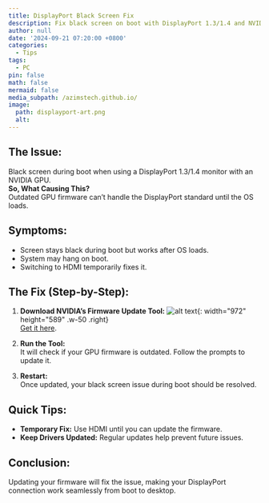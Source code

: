 ```yaml
---
title: DisplayPort Black Screen Fix
description: Fix black screen on boot with DisplayPort 1.3/1.4 and NVIDIA GPU
author: null
date: '2024-09-21 07:20:00 +0800'
categories:
  - Tips
tags:
  - PC
pin: false
math: false
mermaid: false
media_subpath: /azimstech.github.io/
image:
  path: displayport-art.png
  alt: 
---
```


## The Issue: 
Black screen during boot when using a DisplayPort 1.3/1.4 monitor with an NVIDIA GPU.  
**So, What Causing This?**  
Outdated GPU firmware can’t handle the DisplayPort standard until the OS loads.

## Symptoms:
- Screen stays black during boot but works after OS loads.
- System may hang on boot.
- Switching to HDMI temporarily fixes it.

## The Fix (Step-by-Step):

1. **Download NVIDIA’s Firmware Update Tool:**  ![alt text](https://cdn.statically.io/gh/AzimsTech/compress/master/azimstech.github.io/image-2.png){: width="972" height="589" .w-50 .right}  
[Get it here](https://www.nvidia.com/en-us/drivers/nv-uefi-update-x64/).

2. **Run the Tool:**  
It will check if your GPU firmware is outdated. Follow the prompts to update it.

3. **Restart:**  
Once updated, your black screen issue during boot should be resolved.

## Quick Tips:
- **Temporary Fix:** Use HDMI until you can update the firmware.
- **Keep Drivers Updated:** Regular updates help prevent future issues.

## Conclusion:  
Updating your firmware will fix the issue, making your DisplayPort connection work seamlessly from boot to desktop.


